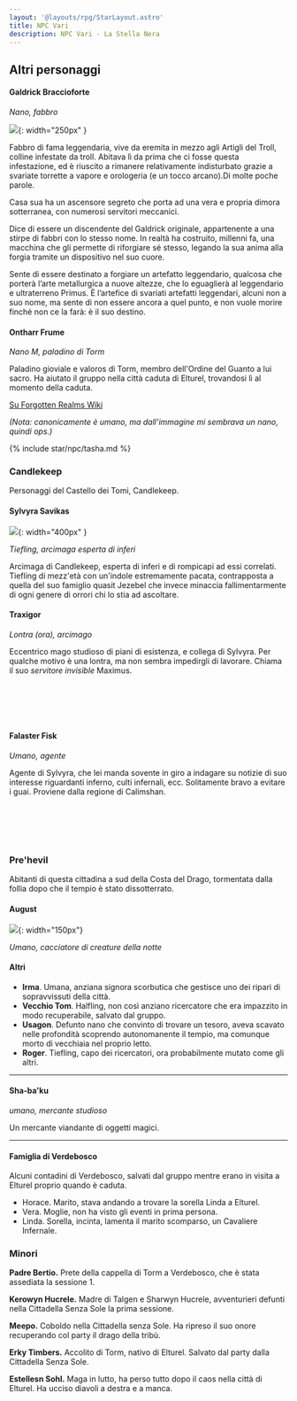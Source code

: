 ```yaml
---
layout: '@layouts/rpg/StarLayout.astro'
title: NPC Vari
description: NPC Vari - La Stella Nera
---
```


## Altri personaggi

#### Galdrick Braccioforte

*Nano, fabbro*

![](https://i.imgur.com/cz4rFw1.jpg){: width="250px" }

Fabbro di fama leggendaria, vive da eremita in mezzo agli Artigli del Troll, colline infestate da troll. Abitava lì da prima che ci fosse questa infestazione, ed è riuscito a rimanere relativamente indisturbato grazie a svariate torrette a vapore e orologeria (e un tocco arcano).Di molte poche parole.

Casa sua ha un ascensore segreto che porta ad una vera e propria dimora sotterranea, con numerosi servitori meccanici.

Dice di essere un discendente del Galdrick originale, appartenente a una stirpe di fabbri con lo stesso nome. In realtà ha costruito, millenni fa, una macchina che gli permette di riforgiare sé stesso, legando la sua anima alla forgia tramite un dispositivo nel suo cuore.

Sente di essere destinato a forgiare un artefatto leggendario, qualcosa che porterà l’arte metallurgica a nuove altezze, che lo eguaglierà al leggendario e ultraterreno Primus. È l’artefice di svariati artefatti leggendari, alcuni non a suo nome, ma sente di non essere ancora a quel punto, e non vuole morire finché non ce la farà: è il suo destino.

#### Ontharr Frume

<div style="width: 20%; background-image: url('https://www.worldanvil.com/uploads/images/25332886080dd58184c85ad32cc0d46a.jpg'); background-position: top 0% right 50%; background-size: 200%; float: none;" class="portrait"> <a href="https://www.worldanvil.com/uploads/images/25332886080dd58184c85ad32cc0d46a.jpg" class="fill-div"></a></div>

*Nano M, paladino di Torm*

Paladino gioviale e valoros di Torm, membro dell'Ordine del Guanto a lui sacro. Ha aiutato il gruppo nella città caduta di Elturel, trovandosi lì al momento della caduta.

[Su Forgotten Realms Wiki](https://dungeonsanddragons.fandom.com/it/wiki/Ontharr_Frume_(Forgotten_Realms))

*(Nota: canonicamente è umano, ma dall'immagine mi sembrava un nano, quindi ops.)*

{% include star/npc/tasha.md %}

### Candlekeep

Personaggi del Castello dei Tomi, Candlekeep.

#### Sylvyra Savikas

![](https://5e.tools/img/adventure/BGDIA/025-a1ei6-01-07.jpg){: width="400px" }

*Tiefling, arcimaga esperta di inferi*

Arcimaga di Candlekeep, esperta di inferi e di rompicapi ad essi correlati. Tiefling di mezz'età con un'indole estremamente pacata,
contrapposta a quella del suo famiglio quasit Jezebel che invece minaccia fallimentarmente di ogni genere di orrori chi lo stia ad ascoltare.

#### Traxigor

<div style="width: 20%; background-image: url('https://images-wixmp-ed30a86b8c4ca887773594c2.wixmp.com/f/a1eccabc-182c-4965-ab4a-6a4157e2bc74/de30cqg-81e4736b-223e-4f94-a5df-3ba0bfec3f62.png/v1/fill/w_1280,h_1546,strp/_custom___comm__traxigor_by_kei_volpe_de30cqg-fullview.png?token=eyJ0eXAiOiJKV1QiLCJhbGciOiJIUzI1NiJ9.eyJzdWIiOiJ1cm46YXBwOjdlMGQxODg5ODIyNjQzNzNhNWYwZDQxNWVhMGQyNmUwIiwiaXNzIjoidXJuOmFwcDo3ZTBkMTg4OTgyMjY0MzczYTVmMGQ0MTVlYTBkMjZlMCIsIm9iaiI6W1t7ImhlaWdodCI6Ijw9MTU0NiIsInBhdGgiOiJcL2ZcL2ExZWNjYWJjLTE4MmMtNDk2NS1hYjRhLTZhNDE1N2UyYmM3NFwvZGUzMGNxZy04MWU0NzM2Yi0yMjNlLTRmOTQtYTVkZi0zYmEwYmZlYzNmNjIucG5nIiwid2lkdGgiOiI8PTEyODAifV1dLCJhdWQiOlsidXJuOnNlcnZpY2U6aW1hZ2Uub3BlcmF0aW9ucyJdfQ.ah7wAmSIo7XqcTBv93ERl1Vz_vwzPXFV3zRDUVpqX7c'); background-position: top 5% right 60%; background-size: 200%; float: left;" class="portrait"> <a href="https://www.deviantart.com/kei-volpe/art/Custom-COMM-Traxigor-851581816" class="fill-div"></a></div>

*Lontra (ora), arcimago*

Eccentrico mago studioso di piani di esistenza, e collega di Sylvyra. Per qualche motivo è una lontra, ma non sembra impedirgli di lavorare. Chiama il suo *servitore invisible* Maximus.

<br>
<br>
<br>
<br>

#### Falaster Fisk

<div style="width: 20%; background-image: url('https://5e.tools/img/adventure/BGDIA/172-t5qi9-f-04-falaster.png'); background-position: top 0% right 40%; background-size: 200%; float: left;" class="portrait"> <a href="https://5e.tools/img/adventure/BGDIA/172-t5qi9-f-04-falaster.png" class="fill-div"></a></div>

*Umano, agente*

Agente di Sylvyra, che lei manda sovente in giro a indagare su notizie di suo interesse riguardanti inferno, culti infernali, ecc. Solitamente bravo a evitare i guai. Proviene dalla regione di Calimshan.

<br><br><br><br>

### Pre'hevil

Abitanti di questa cittadina a sud della Costa del Drago, tormentata dalla follia dopo che il tempio è stato dissotterrato.

#### August

![](https://i.imgur.com/tQ5RUZR.png){: width="150px"}

*Umano, cacciatore di creature della notte*

<a id="altri-prehevil"></a>
#### Altri

- **Irma**. Umana, anziana signora scorbutica che gestisce uno dei ripari di sopravvissuti della città.
- **Vecchio Tom**. Halfling, non così anziano ricercatore che era impazzito in modo recuperabile, salvato dal gruppo.
- **Usagon**. Defunto nano che convinto di trovare un tesoro, aveva scavato nelle profondità scoprendo autonomanente il tempio, ma comunque morto di vecchiaia nel proprio letto.
- **Roger**. Tiefling, capo dei ricercatori, ora probabilmente mutato come gli altri.

---

#### Sha-ba'ku

*umano, mercante studioso*

Un mercante viandante di oggetti magici.

---

#### Famiglia di Verdebosco

Alcuni contadini di Verdebosco, salvati dal gruppo mentre erano in visita a Elturel proprio quando è caduta.

- Horace. Marito, stava andando a trovare la sorella Linda a Elturel.
- Vera. Moglie, non ha visto gli eventi in prima persona.
- Linda. Sorella, incinta, lamenta il marito scomparso, un Cavaliere Infernale.

### Minori

**Padre Bertio.** Prete della cappella di Torm a Verdebosco, che è stata assediata la sessione 1.

**Kerowyn Hucrele.** Madre di Talgen e Sharwyn Hucrele, avventurieri defunti nella Cittadella Senza Sole la prima sessione.

**Meepo.** Coboldo nella Cittadella senza Sole. Ha ripreso il suo onore recuperando col party il drago della tribù.

**Erky Timbers.** Accolito di Torm, nativo di Elturel. Salvato dal party dalla Cittadella Senza Sole.

**Estellesn Sohl.** Maga in lutto, ha perso tutto dopo il caos nella città di Elturel. Ha ucciso diavoli a destra e a manca.